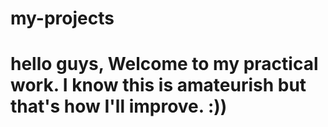 # my-projects
# hello guys, Welcome to my practical work. I know this is amateurish but that's how I'll improve. :))
